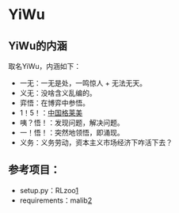 

<!--
 * @version:
 * @Author:  StevenJokess（蔡舒起） https://github.com/StevenJokess
 * @Date: 2023-04-05 19:51:29
 * @LastEditors:  StevenJokess（蔡舒起） https://github.com/StevenJokess
 * @LastEditTime: 2023-04-26 00:36:03
 * @Description:
 * @Help me: make friends by a867907127@gmail.com and help me get some “foreign” things or service I need in life; 如有帮助，请赞助，失业3年了。![支付宝收款码](https://github.com/StevenJokess/d2rl/blob/master/img/%E6%94%B6.jpg)
 * @TODO::
 * @Reference:
-->
# YiWu

## YiWu的内涵

取名YiWu，内涵如下：

- 一无：一无是处，一鸣惊人 + 无法无天。
- 义无：没啥含义乱编的。
- 弈悟：在博弈中参悟。
- 1！5！：[中国格莱美](https://www.youtube.com/watch?v=Pjpwj6cNtlg)
- 咦？悟！：发现问题，解决问题。
- 一！悟！：突然地领悟，即涌现。
- 义务：义务劳动，资本主义市场经济下咋活下去？

## 参考项目：

- setup.py：RLzoo[1]
- requirements：malib[2]

[1]: https://github.com/tensorlayer/RLzoo/blob/master/setup.py
[2]: https://github.com/sjtu-marl/malib/blob/main/install.sh
